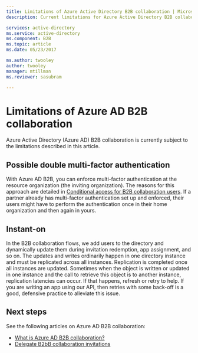 ```yaml
---
title: Limitations of Azure Active Directory B2B collaboration | Microsoft Docs
description: Current limitations for Azure Active Directory B2B collaboration

services: active-directory
ms.service: active-directory
ms.component: B2B
ms.topic: article
ms.date: 05/23/2017

ms.author: twooley
author: twooley
manager: mtillman
ms.reviewer: sasubram

---
```


# Limitations of Azure AD B2B collaboration
Azure Active Directory (Azure AD) B2B collaboration is currently subject to the limitations described in this article.

## Possible double multi-factor authentication
With Azure AD B2B, you can enforce multi-factor authentication at the resource organization (the inviting organization). The reasons for this approach are detailed in [Conditional access for B2B collaboration users](conditional-access.md). If a partner already has multi-factor authentication set up and enforced, their users might have to perform the authentication once in their home organization and then again in yours.

## Instant-on
In the B2B collaboration flows, we add users to the directory and dynamically update them during invitation redemption, app assignment, and so on. The updates and writes ordinarily happen in one directory instance and must be replicated across all instances. Replication is completed once all instances are updated. Sometimes when the object is written or updated in one instance and the call to retrieve this object is to another instance, replication latencies can occur. If that happens, refresh or retry to help. If you are writing an app using our API, then retries with some back-off is a good, defensive practice to alleviate this issue.

## Next steps

See the following articles on Azure AD B2B collaboration:

- [What is Azure AD B2B collaboration?](what-is-b2b.md)
- [Delegate B2bB collaboration invitations](delegate-invitations.md)


